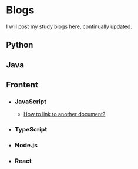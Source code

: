 # Blogs


I will post my study blogs here, continually updated.


## Python

## Java

## Frontent

- ### JavaScript

    - [How to link to another document?](/?page=javascript_blog_1)

- ### TypeScript

- ### Node.js

- ### React
